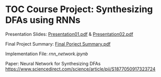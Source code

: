 # TOC Course Project: Synthesizing DFAs using RNNs

Presentation Slides: [Presentation01.pdf](https://github.com/kubershahi/ashoka-toc/blob/master/Presentation01.pdf) & [Presentation02.pdf](https://github.com/kubershahi/ashoka-toc/blob/master/Presentation02.pdf)

Final Project Summary: [Final Porject Summary.pdf](https://github.com/kubershahi/ashoka-toc/blob/master/Final%20Project%20Summary.pdf)

Implementation File: *rnn_network.ipynb*

Paper: Neural Network for Synthesizing DFAs https://www.sciencedirect.com/science/article/pii/S1877050917323724
